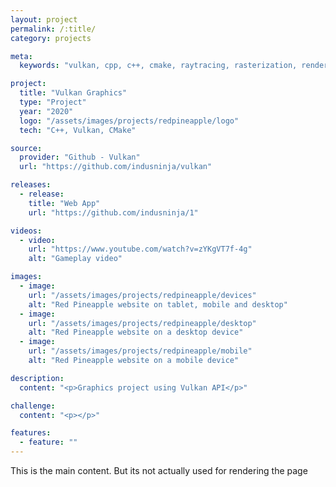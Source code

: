 ```yaml
---
layout: project
permalink: /:title/
category: projects

meta:
  keywords: "vulkan, cpp, c++, cmake, raytracing, rasterization, rendering"

project:
  title: "Vulkan Graphics"
  type: "Project"
  year: "2020"
  logo: "/assets/images/projects/redpineapple/logo"
  tech: "C++, Vulkan, CMake"

source:
  provider: "Github - Vulkan"
  url: "https://github.com/indusninja/vulkan"

releases:
  - release:
    title: "Web App"
    url: "https://github.com/indusninja/1"

videos:
  - video:
    url: "https://www.youtube.com/watch?v=zYKgVT7f-4g"
    alt: "Gameplay video"

images:
  - image:
    url: "/assets/images/projects/redpineapple/devices"
    alt: "Red Pineapple website on tablet, mobile and desktop"
  - image:
    url: "/assets/images/projects/redpineapple/desktop"
    alt: "Red Pineapple website on a desktop device"
  - image:
    url: "/assets/images/projects/redpineapple/mobile"
    alt: "Red Pineapple website on a mobile device"

description:
  content: "<p>Graphics project using Vulkan API</p>"

challenge:
  content: "<p></p>"

features:
  - feature: ""
---
```

<p>This is the main content. But its not actually used for rendering the page</p>
